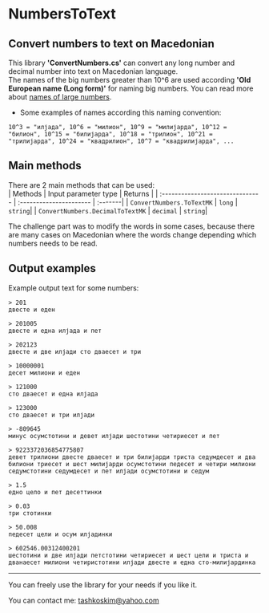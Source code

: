 # NumbersToText
## Convert numbers to text on Macedonian

This library **'ConvertNumbers.cs'** can convert any long number and decimal number into text on Macedonian language.   
The names of the big numbers greater than 10^6 are used according **'Old European name (Long form)'** for naming big numbers. You can read more about [names of large numbers](https://simple.wikipedia.org/wiki/Names_of_large_numbers).    

- Some examples of names according this naming convention:
```bigNumbers
10^3 = "илјада", 10^6 = "милион", 10^9 = "милијарда", 10^12 = "билион", 10^15 = "билијарда", 10^18 = "трилион", 10^21 = "трилијарда", 10^24 = "квадрилион", 10^7 = "квадрилијарда", ...  
```

## Main methods
There are 2 main methods that can be used:   
| Methods                          | Input parameter type    | Returns |
| :------------------------------- | :---------------------- | :-------|
| `ConvertNumbers.ToTextMK`        | `long`                  | `string`|
| `ConvertNumbers.DecimalToTextMK` | `decimal`               | `string`|

The challenge part was to modify the words in some cases, because there are many cases on Macedonian where the words change depending which numbers needs to be read.

## Output examples
Example output text for some numbers:   
```output
> 201
двесте и еден

> 201005
двесте и една илјада и пет

> 202123
двесте и две илјади сто дваесет и три

> 10000001
десет милиони и еден

> 121000
сто дваесет и една илјада

> 123000
сто дваесет и три илјади

> -809645
минус осумстотини и девет илјади шестотини четириесет и пет

> 9223372036854775807
девет трилиони двесте дваесет и три билијарди триста седумдесет и два билиони триесет и шест милијарди осумстотини педесет и четири милиони седумстотини седумдесет и пет илјади осумстотини и седум

> 1.5
едно цело и пет десеттинки

> 0.03
три стотинки

> 50.008
педесет цели и осум илјадинки

> 602546.00312400201
шестотини и две илјади петстотини четириесет и шест цели и триста и дванаесет милиони четиристотини илјади двесте и една сто-милијардинка
```
----------------------------------------------

You can freely use the library for your needs if you like it.

You can contact me: tashkoskim@yahoo.com


